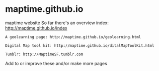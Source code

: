 maptime.github.io
=================

maptime website
	So far there's an overview index: http://maptime.github.io/index
	
	A geolearning page: http://maptime.github.io/geolearning.html
	
	Digital Map tool kit: http://maptime.github.io/ditalMapToolKit.html
	
	Tumblr:	http://MaptimeSF.tumblr.com
	
Add to or improve these and/or make more pages